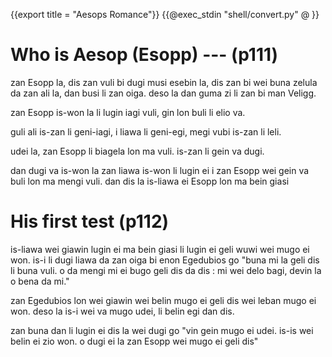 {{export title = "Aesops Romance"}}
{{@exec_stdin "shell/convert.py" @ }}

# Who is Aesop (Esopp) --- (p111)

zan Esopp la, dis zan vuli bi dugi musi esebin la, dis zan bi wei buna zelula da zan ali la, dan busi li zan oiga. deso la dan guma zi li zan bi man Veligg.

zan Esopp is-won la li lugin iagi vuli, gin lon buli li elio va. 

guli ali is-zan li geni-iagi, i liawa li geni-egi, megi vubi is-zan li leli.

udei la, zan Esopp li biagela lon ma vuli. is-zan li gein va dugi.

dan dugi va is-won la zan liawa is-won li lugin ei i zan Esopp wei gein va buli lon ma mengi vuli. dan dis la is-liawa ei Esopp lon ma bein giasi

# His first test (p112)

is-liawa wei giawin lugin ei ma bein giasi li lugin ei geli wuwi wei mugo ei won. is-i li dugi liawa da zan oiga bi enon Egedubios go "buna mi la geli dis li buna vuli. o da mengi mi ei bugo geli dis da dis : mi wei delo bagi, devin la o bena da mi."

zan Egedubios lon wei giawin wei belin mugo ei geli dis wei leban mugo ei won. deso la is-i wei va mugo udei, li belin egi dan dis.

zan buna dan li lugin ei dis la wei dugi go "vin gein mugo ei udei. is-is wei belin ei zio won. o dugi ei la zan Esopp wei mugo ei geli dis"


